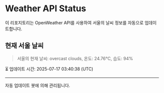 
# Weather API Status

이 리포지토리는 OpenWeather API를 사용하여 서울의 날씨 정보를 자동으로 업데이트합니다.

## 현재 서울 날씨
> 서울의 현재 날씨: overcast clouds, 온도: 24.76°C, 습도: 94%

⏳ 업데이트 시간: 2025-07-17 03:40:38 (UTC)

---
자동 업데이트 봇에 의해 관리됩니다.
